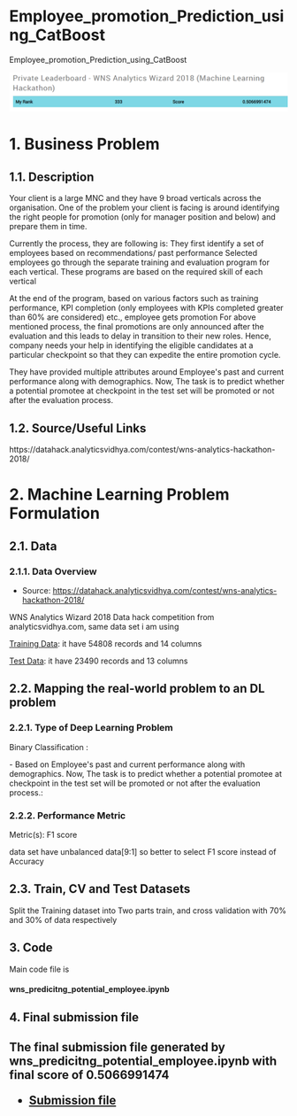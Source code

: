 # Employee_promotion_Prediction_using_CatBoost
Employee_promotion_Prediction_using_CatBoost

![alt-text](./score_image.PNG)

<h1>1. Business Problem</h1>

<h2>1.1. Description</h2>
<p>Your client is a large MNC and they have 9 broad verticals across the organisation. One of the problem your client is facing is around identifying the right people for promotion (only for manager position and below) and prepare them in time. </p>
<p>Currently the process, they are following is:
They first identify a set of employees based on recommendations/ past performance
Selected employees go through the separate training and evaluation program for each vertical. These programs are based on the required skill of each vertical
<p>
At the end of the program, based on various factors such as training performance, KPI completion (only employees with KPIs completed greater than 60% are considered) etc., employee gets promotion
For above mentioned process, the final promotions are only announced after the evaluation and this leads to delay in transition to their new roles. Hence, company needs your help in identifying the eligible candidates at a particular checkpoint so that they can expedite the entire promotion cycle.
<p>
They have provided multiple attributes around Employee's past and current performance along with demographics. Now, The task is to predict whether a potential promotee at checkpoint in the test set will be promoted or not after the evaluation process.
<p>
  
<h2>1.2. Source/Useful Links</h2>
<p>https://datahack.analyticsvidhya.com/contest/wns-analytics-hackathon-2018/</p>
<h1>2. Machine Learning Problem Formulation</h1>
<h2>2.1. Data</h2>

<h3>2.1.1. Data Overview</h3>

- Source: https://datahack.analyticsvidhya.com/contest/wns-analytics-hackathon-2018/
<p>WNS Analytics Wizard 2018 Data hack competition from analyticsvidhya.com, same data set i am using</p>
<p>

[Training Data](./input/train.csv): it have 54808 records and 14 columns</p>
<p>

[Test Data](./input/test.csv): it have 23490 records and 13 columns</p>
 
<h2>2.2. Mapping the real-world problem to an DL problem</h2>
<h3>2.2.1. Type of Deep Learning Problem</h3>

<p>Binary Classification :</p>
- Based on Employee's past and current performance along with demographics. Now, The task is to predict whether a potential promotee at checkpoint in the test set will be promoted or not after the evaluation process.:

<h3>2.2.2. Performance Metric</h3>

Metric(s): F1 score 
<p>
 data set have unbalanced data[9:1] so better to select F1 score instead of Accuracy
</p>
<h2>
2.3. Train, CV and Test Datasets
</h2>
Split the Training  dataset  into Two parts train, and cross validation with 70% and 30% of data respectively

<h2>3. Code</h2>
<p>Main code file is <h4>wns_predicitng_potential_employee.ipynb </h4></p>

<h2>
4. Final submission file
<h2>
<p>The final submission file generated by wns_predicitng_potential_employee.ipynb with final score of 0.5066991474</p>

   - [Submission file](./output/submission.csv)